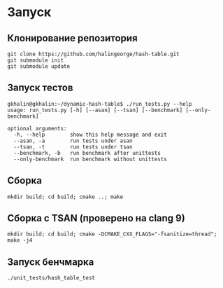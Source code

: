 # Запуск

## Клонирование репозитория

```
git clone https://github.com/halingeorge/hash-table.git
git submodule init
git submodule update
```

## Запуск тестов
```
gkhalin@gkhalin:~/dynamic-hash-table$ ./run_tests.py --help
usage: run_tests.py [-h] [--asan] [--tsan] [--benchmark] [--only-benchmark]

optional arguments:
  -h, --help        show this help message and exit
  --asan, -a        run tests under asan
  --tsan, -t        run tests under tsan
  --benchmark, -b   run benchmark after unittests
  --only-benchmark  run benchmark without unittests
```

## Сборка

```
mkdir build; cd build; cmake ..; make
```

## Сборка с TSAN (проверено на clang 9)
```
mkdir build; cd build; cmake -DCMAKE_CXX_FLAGS="-fsanitize=thread"; make -j4
```

## Запуск бенчмарка

```
./unit_tests/hash_table_test
```



